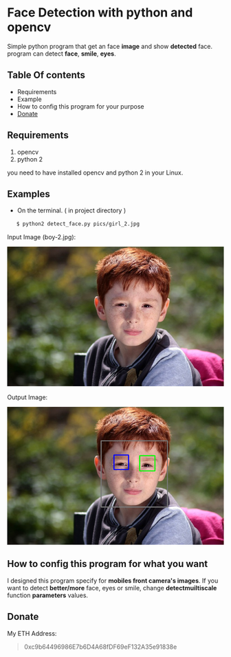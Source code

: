 # Face Detection with python and opencv
Simple python program that get an face **image** and show **detected** face. program can detect **face**, **smile**, **eyes**.

## Table Of contents
* Requirements
* Example
* How to config this program for your purpose
* [Donate](#donate)

## Requirements
1. opencv
2. python 2

you need to have installed opencv and python 2 in your Linux.

## Examples
* On the terminal. ( in project directory )
~~~bash
   $ python2 detect_face.py pics/girl_2.jpg
~~~

Input Image (boy-2.jpg):

<a href="https://github.com/mlibre/face_detection/blob/master/pics/boy-2.jpg" target="_blank"><img src="https://github.com/mlibre/face_detection/blob/master/pics/boy-2.jpg"/></a>

Output Image:

<a href="https://github.com/mlibre/face_detection/blob/master/pics/boy-2-recognized.png" target="_blank"><img src="https://github.com/mlibre/face_detection/blob/master/pics/boy-2-recognized.png"/></a>

## How to config this program for what you want
I designed this program specify for **mobiles front camera's images**.
If you want to detect **better/more** face, eyes or smile, change **detectmuiltiscale** function **parameters** values.

## Donate
My ETH Address:
> 0xc9b64496986E7b6D4A68fDF69eF132A35e91838e
